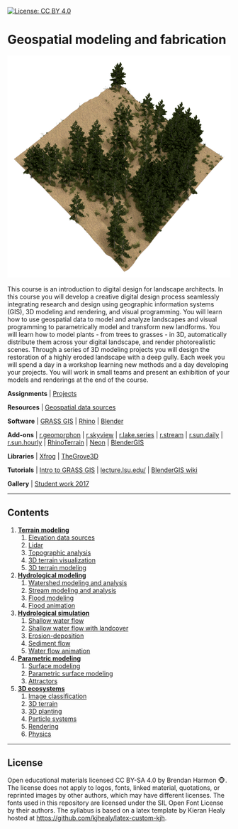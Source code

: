 [![License: CC BY 4.0](https://img.shields.io/badge/License-CC%20BY%204.0-lightgrey.svg)](https://creativecommons.org/licenses/by/4.0/)

# Geospatial modeling and fabrication

<p align="center"><img src="images/3d-ecosystems/ncspm_rendering_1.png" height="500"></p>

This course is an introduction to digital design for landscape architects.
In this course you will develop a creative digital design process
seamlessly integrating research and design
using geographic information systems (GIS),
3D modeling and rendering, and
visual programming.
You will learn how to use geospatial data
to model and analyze landscapes
and visual programming to
parametrically model and transform new landforms.
You will learn how to model plants - from trees to grasses - in 3D,
automatically distribute them across your digital landscape,
and render photorealistic scenes.
Through a series of 3D modeling projects you will
design the restoration of a highly eroded landscape with a deep gully.
Each week you will spend a day in a workshop
learning new methods
and a day developing your projects.
You will work in small teams and present an exhibition of your
models and renderings at the end of the course.

**Assignments** | [Projects](projects.md)

**Resources** | [Geospatial data sources](geospatial-data-sources.md)

**Software** | [GRASS GIS](https://grass.osgeo.org) |
[Rhino](https://www.rhino3d.com/) |
[Blender](https://www.blender.org/)

**Add-ons** |
[r.geomorphon](https://grass.osgeo.org/grass72/manuals/addons/r.geomorphon.html) |
[r.skyview](https://grass.osgeo.org/grass72/manuals/addons/r.skyview.html) |
[r.lake.series](https://grass.osgeo.org/grass72/manuals/addons/r.lake.series.html) |
[r.stream](https://grasswiki.osgeo.org/wiki/R.stream.*_modules) |
[r.sun.daily](https://grass.osgeo.org/grass72/manuals/addons/r.sun.daily.html) |
[r.sun.hourly](https://grass.osgeo.org/grass72/manuals/addons/r.sun.hourly.html) |
[RhinoTerrain](http://www.rhinoterrain.com/en/home.html) |
[Neon](http://v5.rhino3d.com/group/neon) |
[BlenderGIS](https://github.com/domlysz/BlenderGIS)

**Libraries** | [Xfrog](http://xfrog.com/) | [TheGrove3D](https://www.thegrove3d.com/)

**Tutorials** |
[Intro to GRASS GIS](http://ncsu-geoforall-lab.github.io/grass-intro-workshop/) |
[lecture.lsu.edu/](https://lecture.lsu.edu/) |
[BlenderGIS wiki](https://github.com/domlysz/BlenderGIS/wiki)

**Gallery** | [Student work 2017](gallery.md#student-work-2017)

---
## Contents
1. [**Terrain modeling**](terrain-modeling.md)
    1. [Elevation data sources](terrain-modeling.md#elevation-data-sources)
    2. [Lidar](terrain-modeling.md#lidar)
    3. [Topographic analysis](terrain-modeling.md#topographic-analysis)
    4. [3D terrain visualization](terrain-modeling.md#3d-terrain-visualization)
    4. [3D terrain modeling](terrain-modeling.md#3d-terrain-modeling)
2. [**Hydrological modeling**](hydrological-modeling.md)
    1. [Watershed modeling and analysis](hydrological-modeling.md#watershed-modeling-and-analysis)
    2. [Stream modeling and analysis](hydrological-modeling.md#stream-modeling-and-analysis)
    3. [Flood modeling](hydrological-modeling.md#flood-modeling)
    4. [Flood animation](hydrological-modeling.md#flood-animation)
3. [**Hydrological simulation**](hydrological-simulation.md)
    1. [Shallow water flow](hydrological-simulation.md#shallow-water-flow)
    2. [Shallow water flow with landcover](hydrological-simulation.md#shallow-water-flow-with-landcover)
    3. [Erosion-deposition](hydrological-simulation.md#erosion-deposition)
    4. [Sediment flow](hydrological-simulation.md#sediment-flow)
    5. [Water flow animation](hydrological-simulation.md#water-flow-animation)
4. [**Parametric modeling**](parametric-modeling.md)
    1. [Surface modeling](parametric-modeling.md#surface-modeling)
    2. [Parametric surface modeling](parametric-modeling.md#parametric-surface-modeling)
    3. [Attractors](parametric-modeling.md#attractors)
5. [**3D ecosystems**](3d-ecosystems.md)
    1. [Image classification](3d-ecosystems.md#image-classification)
    2. [3D terrain](3d-ecosystems.md#3d-terrain)
    3. [3D planting](3d-ecosystems.md#3d-planting)
    4. [Particle systems](3d-ecosystems.md#particle-systems)
    5. [Rendering](3d-ecosystems.md#rendering)
    6. [Physics](3d-ecosystems.md#physics)
---

## License
Open educational materials licensed CC BY-SA 4.0 by Brendan Harmon :monkey_face:. The license does not apply to logos, fonts, linked material, quotations, or reprinted images by other authors, which may have different licenses. The fonts used in this repository are licensed under the SIL Open Font License by their authors. The syllabus is based on a latex template by Kieran Healy hosted at https://github.com/kjhealy/latex-custom-kjh.
